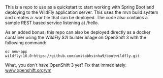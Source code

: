 This is a repo to use as a quickstart to start working with Spring Boot and deploying to the WildFly application server.  This uses the mvn build system and creates a .war file that can be deployed.  The code also contains a sample REST based service listening at /hello.

As an added bonus, this repo can also be deployed directly as a docker container using the WildFly S2I builder image on OpenShift 3 with the following command:


	oc new-app wildfly:10.0~https://github.com/amitabhsinha9/bootwildfly.git


What, you don't have OpenShift 3 yet? Fix that immediately: www.openshift.org/vm
